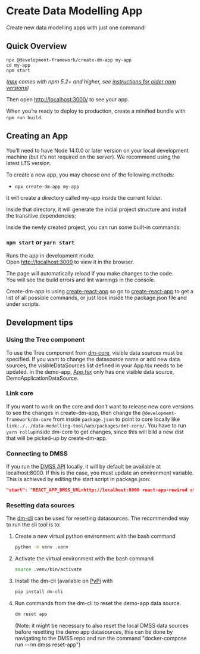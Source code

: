# Create Data Modelling App

Create new data modelling apps with just one command!

## Quick Overview

```
npx @development-framework/create-dm-app my-app
cd my-app
npm start
```

_([npx](https://medium.com/@maybekatz/introducing-npx-an-npm-package-runner-55f7d4bd282b) comes with npm 5.2+ and higher, see [instructions for older npm versions](https://gist.github.com/gaearon/4064d3c23a77c74a3614c498a8bb1c5f))_

Then open [http://localhost:3000/](http://localhost:3000/) to see your app.<br>

When you’re ready to deploy to production, create a minified bundle with `npm run build`.

## Creating an App

You’ll need to have Node 14.0.0 or later version on your local development machine (but it’s not required on the server). We recommend using the latest LTS version. 

To create a new app, you may choose one of the following methods:
* `npx create-dm-app my-app`

It will create a directory called my-app inside the current folder. 

Inside that directory, it will generate the initial project structure and install the transitive dependencies:

Inside the newly created project, you can run some built-in commands:

### `npm start` or `yarn start`

Runs the app in development mode.<br>
Open [http://localhost:3000](http://localhost:3000) to view it in the browser.

The page will automatically reload if you make changes to the code.<br>
You will see the build errors and lint warnings in the console.

Create-dm-app is using [create-react-app](https://create-react-app.dev/) so go to [create-react-app](https://github.com/facebook/create-react-app) to get a list of all possible commands, or just look inside the package.json file and under scripts.

## Development tips

### Using the Tree component
To use the Tree component from [dm-core](https://github.com/equinor/dm-core-packages), visible data sources must be specified. If you want to change the datasource name or add new data sources, the visibleDataSources list defined in your App.tsx needs to be updated. In the demo-app, 
[App.tsx](https://github.com/equinor/create-dm-app/blob/main/src/plugins/demo-app/App.tsx) only has one visible data source, DemoApplicationDataSource.

### Link core

If you want to work on the core and don't want to release new core versions to see the changes in create-dm-app, then change the  `@development-framework/dm-core` from inside `package.json` to point to core locally like `link:./../data-modelling-tool/web/packages/dmt-core/`. You have to run `yarn rollup`inside dm-core to get changes, since this will bild a new dist that will be picked-up by create-dm-app. 

### Connecting to DMSS
If you run the [DMSS API](https://github.com/equinor/data-modelling-storage-service) locally, it will by default be available at localhost:8000. If this is the case, you must update an environment variable. This is achieved by editing the start script in package.json:

```json
"start": "REACT_APP_DMSS_URL=http://localhost:8000 react-app-rewired start"
```


### Resetting data sources
The [dm-cli](https://github.com/equinor/dm-cli) can be used for resetting datasources. The recommended way to run the cli tool is to:
1) Create a new virtual python environment with the bash command
   ```bash
   python -m venv .venv
   ```
2) Activate the virtual environment with the bash command
   ```bash
   source .venv/bin/activate
   ```
3) Install the dm-cli (available on [PyPi](https://pypi.org/project/dm-cli/) with 
   ```bash
   pip install dm-cli
   ```
4) Run commands from the dm-cli to reset the demo-app data source. 
   ```bash
   dm reset app
   ```
   (Note: it might be necessary to also reset the local DMSS data sources before resetting the demo app datasources, this can be done by navigating to the DMSS repo and run the command "docker-compose run --rm dmss reset-app")
